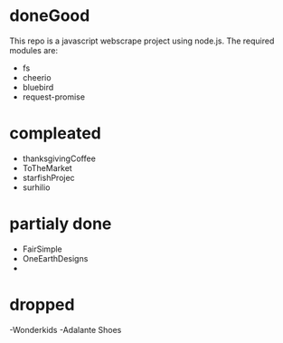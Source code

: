 # doneGood
This repo is a javascript webscrape project using node.js.
The required modules are:
- fs
- cheerio
- bluebird
- request-promise

# compleated
- thanksgivingCoffee
- ToTheMarket
- starfishProjec
- surhilio

# partialy done
- FairSimple
- OneEarthDesigns
- 
# dropped
-Wonderkids
-Adalante Shoes